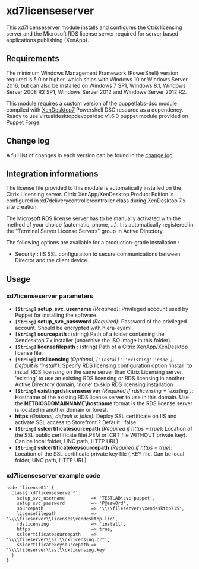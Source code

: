 # xd7licenseserver #

This xd7licenseserver module installs and configures the Ctrix licensing server and the Microsoft RDS license server required for server based applications publishing (XenApp).

## Requirements ##
The minimum Windows Management Framework (PowerShell) version required is 5.0 or higher, which ships with Windows 10 or Windows Server 2016, but can also be installed on Windows 7 SP1, Windows 8.1, Windows Server 2008 R2 SP1, Windows Server 2012 and Windows Server 2012 R2.

This module requires a custom version of the puppetlabs-dsc module compiled with [XenDesktop7](https://github.com/VirtualEngine/XenDesktop7) Powershell DSC resource as a dependency. Ready to use virtualdesktopdevops/dsc v1.6.0 puppet module provided on [Puppet Forge](https://forge.puppet.com/virtualdesktopdevops/dsc).

## Change log ##
A full list of changes in each version can be found in the [change log](CHANGELOG.md).

## Integration informations ##
The license file provided to this module is automatically installed on the Citrix Licensing server. Citrix XenApp/XenDesktop Product Edition is configured in xd7deliverycontrollercontroller class during XenDesktop 7.x site creation.

The Microsoft RDS license server has to be manually activated with the method of your choice (automatic, phone, ...). t is automatically registered in the "Terminal Server License Servers" group in Active Directory.

The following options are available for a production-grade installation :
- Security : IIS SSL configuration to secure communications between Director and the client device.

## Usage ##
### xd7licenseserver parameters ###

- **`[String]` setup_svc_username** _(Required)_: Privileged account used by Puppet for installing the software.
- **`[String]` setup_svc_password** _(Required)_: Password of the privileged account. Should be encrypted with hiera-eyaml.
- **`[String]` sourcepath** : (string) Path of a folder containing the Xendesktop 7.x installer (unarchive the ISO image in this folder).
- **`[String]` licensefilepath** : (string) Path of a Citrix XenApp/XenDesktop license file.
- **`[String]` rdslicensing** _(Optional, `['install'|'existing'|'none']`. Default is 'install')_: Specify RDS licensing configuration option 'install' to install RDS licensing on the same server than Citrix Licensing server, 'existing' to use an existing RDS licensing or RDS licensing in another Active Directory domain, 'none' to skip RDS licensing installation
- **`[String]` existingrdslicenseserver** _(Required if rdslicensing = 'existing')_: Hostname of the existing RDS license server to use in this domain. Use the **NETBIOSDOMAINNAME\hostname** format is the RDS license server is located in another domain or forest.
- **https** _(Optional, default is false)_: Deploy SSL certificate on IIS and activate SSL access to Storefront ? Default : false
- **`[String]` sslcertificatesourcepath** _(Required if https = true)_: Location of the SSL public certificate file(.PEM or .CRT file WITHOUT private key). Can be local folder, UNC path, HTTP URL)
- **`[String]` sslcertificatekeysourcepath** _(Required if https = true)_: Location of the SSL certificate private key file (.KEY file. Can be local folder, UNC path, HTTP URL)

### xd7licenseserver example code ###
~~~puppet
node 'license01' {
  class{'xd7licenseserver²':
    setup_svc_username          => 'TESTLAB\svc-puppet',
    setup_svc_password          => 'P@ssw0rd',
    sourcepath                  => '\\\\fileserver\\xendesktop715',
    licensefilepath             => '\\\\fileserver\\licenses\xendesktop.lic',
    rdslicensing                => 'install',
    https                       => true,
    sslcertificatesourcepath    => '\\\\fileserver\\ssl\\cxlicensing.crt',
    sslcertificatekeysourcepath => '\\\\fileserver\\ssl\\cxlicensing.key'
  }
}
~~~
